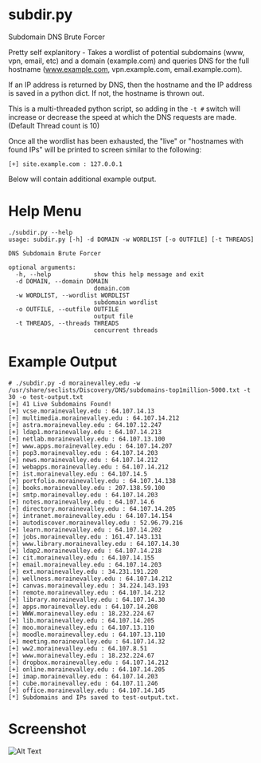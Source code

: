 # subdir.py
Subdomain DNS Brute Forcer

Pretty self explanitory - Takes a wordlist of potential subdomains (www, vpn, email, etc) and a domain (example.com) and queries DNS for the full hostname (www.example.com, vpn.example.com, email.example.com).

If an IP address is returned by DNS, then the hostname and the IP address is saved in a python dict. If not, the hostname is thrown out.

This is a multi-threaded python script, so adding in the `-t #` switch will increase or decrease the speed at which the DNS requests are made. (Default Thread count is 10)

Once all the wordlist has been exhausted, the "live" or "hostnames with found IPs" will be printed to screen similar to the following:

```[+] site.example.com : 127.0.0.1```

Below will contain additional example output.

# Help Menu
```
./subdir.py --help
usage: subdir.py [-h] -d DOMAIN -w WORDLIST [-o OUTFILE] [-t THREADS]

DNS Subdomain Brute Forcer

optional arguments:
  -h, --help            show this help message and exit
  -d DOMAIN, --domain DOMAIN
                        domain.com
  -w WORDLIST, --wordlist WORDLIST
                        subdomain wordlist
  -o OUTFILE, --outfile OUTFILE
                        output file
  -t THREADS, --threads THREADS
                        concurrent threads
```
# Example Output
```
# ./subdir.py -d morainevalley.edu -w /usr/share/seclists/Discovery/DNS/subdomains-top1million-5000.txt -t 30 -o test-output.txt
[+] 41 Live Subdomains Found!
[+] vcse.morainevalley.edu : 64.107.14.13
[+] multimedia.morainevalley.edu : 64.107.14.212
[+] astra.morainevalley.edu : 64.107.12.247
[+] ldap1.morainevalley.edu : 64.107.14.213
[+] netlab.morainevalley.edu : 64.107.13.100
[+] www.apps.morainevalley.edu : 64.107.14.207
[+] pop3.morainevalley.edu : 64.107.14.203
[+] news.morainevalley.edu : 64.107.14.212
[+] webapps.morainevalley.edu : 64.107.14.212
[+] ist.morainevalley.edu : 64.107.14.5
[+] portfolio.morainevalley.edu : 64.107.14.138
[+] books.morainevalley.edu : 207.138.59.100
[+] smtp.morainevalley.edu : 64.107.14.203
[+] notes.morainevalley.edu : 64.107.14.6
[+] directory.morainevalley.edu : 64.107.14.205
[+] intranet.morainevalley.edu : 64.107.14.154
[+] autodiscover.morainevalley.edu : 52.96.79.216
[+] learn.morainevalley.edu : 64.107.14.202
[+] jobs.morainevalley.edu : 161.47.143.131
[+] www.library.morainevalley.edu : 64.107.14.30
[+] ldap2.morainevalley.edu : 64.107.14.218
[+] cit.morainevalley.edu : 64.107.14.155
[+] email.morainevalley.edu : 64.107.14.203
[+] ext.morainevalley.edu : 34.231.191.220
[+] wellness.morainevalley.edu : 64.107.14.212
[+] canvas.morainevalley.edu : 34.224.143.193
[+] remote.morainevalley.edu : 64.107.14.212
[+] library.morainevalley.edu : 64.107.14.30
[+] apps.morainevalley.edu : 64.107.14.208
[+] WWW.morainevalley.edu : 18.232.224.67
[+] lib.morainevalley.edu : 64.107.14.205
[+] moo.morainevalley.edu : 64.107.13.110
[+] moodle.morainevalley.edu : 64.107.13.110
[+] meeting.morainevalley.edu : 64.107.14.32
[+] ww2.morainevalley.edu : 64.107.8.51
[+] www.morainevalley.edu : 18.232.224.67
[+] dropbox.morainevalley.edu : 64.107.14.212
[+] online.morainevalley.edu : 64.107.14.205
[+] imap.morainevalley.edu : 64.107.14.203
[+] cube.morainevalley.edu : 64.107.11.246
[+] office.morainevalley.edu : 64.107.14.145
[*] Subdomains and IPs saved to test-output.txt.
```
# Screenshot
![Alt Text](Screenshots/subdir_mvcc.JPG "Execution")
